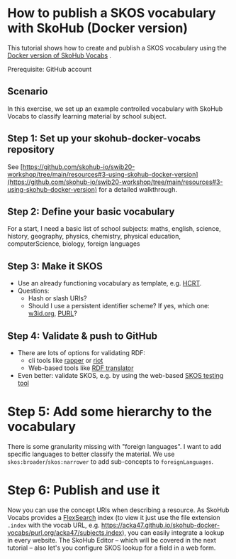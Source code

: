 # How to publish a SKOS vocabulary with SkoHub (Docker version)

This tutorial shows how to create and publish a SKOS vocabulary using the [Docker version of SkoHub Vocabs](https://github.com/skohub-io/skohub-vocabs/tree/docker-gh-pages) .  

Prerequisite: GitHub account

## Scenario

In this exercise, we set up an example controlled vocabulary with SkoHub Vocabs to classify learning material by school subject. 

## Step 1: Set up your skohub-docker-vocabs repository

See [https://github.com/skohub-io/swib20-workshop/tree/main/resources#3-using-skohub-docker-version](https://github.com/skohub-io/swib20-workshop/tree/main/resources#3-using-skohub-docker-version) for a detailed walkthrough.

## Step 2: Define your basic vocabulary

For a start, I need a basic list of school subjects: maths, english, science, history, geography, physics, chemistry, physical education, computerScience, biology, foreign languages

## Step 3: Make it SKOS

- Use an already functioning vocabulary as template, e.g. [HCRT](https://github.com/dini-ag-kim/hcrt/blob/master/hcrt.ttl).
- Questions: 
    - Hash or slash URIs? 
    - Should I use a persistent identifier scheme? If yes, which one: [w3id.org](https://w3id.org/), [PURL](http://purl.org)?

## Step 4: Validate & push to GitHub

- There are lots of options for validating RDF:
    - cli tools like [rapper](http://librdf.org/raptor/rapper.html) or [riot](https://jena.apache.org/documentation/io/)
    - Web-based tools like [RDF translator](https://rdf-translator.appspot.com/)
- Even better: validate SKOS, e.g. by using the web-based [SKOS testing tool](https://labs.sparna.fr/skos-testing-tool/)

# Step 5: Add some hierarchy to the vocabulary

There is some granularity missing with "foreign languages". I want to add specific languages to better classify the material. We use `skos:broader`/`skos:narrower` to add sub-concepts to `foreignLanguages`.

# Step 6: Publish and use it

Now you can use the concept URIs when describing a resource. As SkoHub Vocabs provides a [FlexSearch](https://github.com/nextapps-de/flexsearch) index  (to view it just use the file extension `.index` with the vocab URL, e.g. https://acka47.github.io/skohub-docker-vocabs/purl.org/acka47/subjects.index), you can easily integrate a lookup in every website. The SkoHub Editor – which will be covered in the next tutorial – also let's you configure SKOS lookup for a field in a web form.
